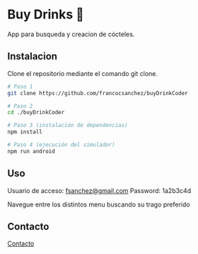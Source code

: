 # Buy Drinks 🍺 

App para busqueda y creacion de cócteles.

## Instalacion

Clone el repositorio mediante el comando git clone.

```bash
# Paso 1
git clone https://github.com/francocsanchez/buyDrinkCoder

# Paso 2
cd ./buyDrinkCoder

# Paso 3 (instalación de dependencias)
npm install

# Paso 4 (ejecución del simulador)
npm run android
```

## Uso

Usuario de acceso: fsanchez@gmail.com
Password: 1a2b3c4d

Navegue entre los distintos menu buscando su trago preferido

## Contacto

[Contacto](https://bento.me/francocsanchez)